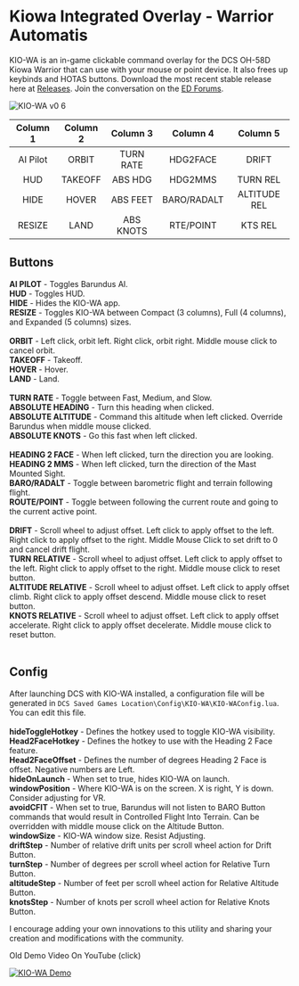 # Kiowa Integrated Overlay - Warrior Automatis

KIO-WA is an in-game clickable command overlay for the DCS OH-58D Kiowa Warrior that can use with your mouse or point device. 
It also frees up keybinds and HOTAS buttons. Download the most recent stable release here at [Releases](https://github.com/asherao/KIO-WA/releases). Join the conversation on the [ED Forums](https://forum.dcs.world/topic/351441-kiowa-integrated-overlay-warrior-automatis-kio-wa).

![KIO-WA v0 6](https://github.com/asherao/KIO-WA/assets/15984377/173b5fad-8e5d-41ba-8f61-1e5d4b281dc8)

| Column 1| Column 2 | Column 3 | Column 4 | Column 5 |
|     :---:      |          :---: |   :---: |         :---: |         :---: |
| AI Pilot     | ORBIT    |TURN RATE     | HDG2FACE    | DRIFT     |
| HUD       | TAKEOFF      |ABS HDG     | HDG2MMS    | TURN REL     |
| HIDE    | HOVER    |ABS FEET     | BARO/RADALT    | ALTITUDE REL     |
|RESIZE       | LAND      |ABS KNOTS     | RTE/POINT    | KTS REL     |

## Buttons
**AI PILOT** - Toggles Barundus AI.<br>
**HUD** - Toggles HUD.<br>
**HIDE** - Hides the KIO-WA app.<br>
**RESIZE** - Toggles KIO-WA between Compact (3 columns), Full (4 columns), and Expanded (5 columns) sizes.<br>
<br>
**ORBIT** - Left click, orbit left. Right click, orbit right. Middle mouse click to cancel orbit.<br>
**TAKEOFF** - Takeoff.<br>
**HOVER** - Hover.<br>
**LAND** - Land.<br>
<br>
**TURN RATE** - Toggle between Fast, Medium, and Slow.<br>
**ABSOLUTE HEADING** - Turn this heading when clicked.<br>
**ABSOLUTE ALTITUDE** - Command this altitude when left clicked. Override Barundus when middle mouse clicked.<br>
**ABSOLUTE KNOTS** - Go this fast when left clicked.<br>
<br>
**HEADING 2 FACE** - When left clicked, turn the direction you are looking.<br>
**HEADING 2 MMS** - When left clicked, turn the direction of the Mast Mounted Sight.<br>
**BARO/RADALT** - Toggle between barometric flight and terrain following flight.<br>
**ROUTE/POINT** - Toggle between following the current route and going to the current active point.<br>
<br>
**DRIFT** - Scroll wheel to adjust offset. Left click to apply offset to the left. Right click to apply offset to the right. Middle Mouse Click to set drift to 0 and cancel drift flight.<br>
**TURN RELATIVE** - Scroll wheel to adjust offset. Left click to apply offset to the left. Right click to apply offset to the right. Middle mouse click to reset button.<br>
**ALTITUDE RELATIVE** - Scroll wheel to adjust offset. Left click to apply offset climb. Right click to apply offset descend. Middle mouse click to reset button.<br>
**KNOTS RELATIVE** - Scroll wheel to adjust offset. Left click to apply offset accelerate. Right click to apply offset decelerate. Middle mouse click to reset button.<br>
<br>
## Config
After launching DCS with KIO-WA installed, a configuration file will be generated in `DCS Saved Games Location\Config\KIO-WA\KIO-WAConfig.lua`. You can edit this file.
<br><br>
**hideToggleHotkey** - Defines the hotkey used to toggle KIO-WA visibility.<br>
**Head2FaceHotkey** - Defines the hotkey to use with the Heading 2 Face feature.<br>
**Head2FaceOffset** - Defines the number of degrees Heading 2 Face is offset. Negative numbers are Left.<br>
**hideOnLaunch** - When set to true, hides KIO-WA on launch.<br>
**windowPosition** - Where KIO-WA is on the screen. X is right, Y is down. Consider adjusting for VR.<br>
**avoidCFIT** - When set to true, Barundus will not listen to BARO Button commands that would result in Controlled Flight Into Terrain. Can be overridden with middle mouse click on the Altitude Button.<br>
**windowSize** - KIO-WA window size. Resist Adjusting.<br>
**driftStep** - Number of relative drift units per scroll wheel action for Drift Button.<br>
**turnStep** - Number of degrees per scroll wheel action for Relative Turn Button.<br>
**altitudeStep** - Number of feet per scroll wheel action for Relative Altitude Button.<br>
**knotsStep** - Number of knots per scroll wheel action for Relative Knots Button.<br>

I encourage adding your own innovations to this utility and sharing your creation and modifications with the community. 

Old Demo Video On YouTube (click)

[![KIO-WA Demo](https://img.youtube.com/vi/wVOmkaB1c6A/0.jpg)](https://www.youtube.com/watch?v=wVOmkaB1c6A)
